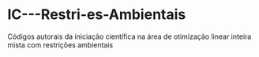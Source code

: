 # IC---Restri-es-Ambientais
Códigos autorais da iniciação científica na área de otimização linear inteira mista com restrições ambientais
